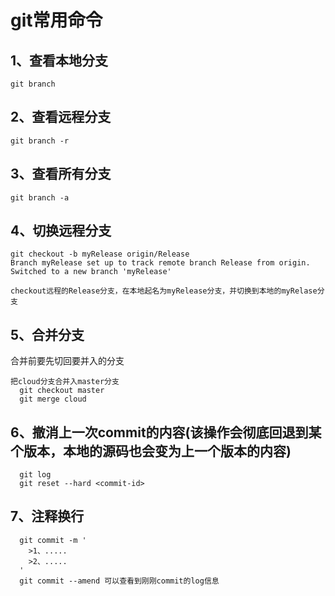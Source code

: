 # git常用命令

## 1、查看本地分支
```
git branch
```
## 2、查看远程分支
```
git branch -r
```
## 3、查看所有分支
```
git branch -a
```
## 4、切换远程分支
```
git checkout -b myRelease origin/Release
Branch myRelease set up to track remote branch Release from origin.
Switched to a new branch 'myRelease'

checkout远程的Release分支，在本地起名为myRelease分支，并切换到本地的myRelase分支
```
## 5、合并分支

合并前要先切回要并入的分支
```
把cloud分支合并入master分支
  git checkout master
  git merge cloud
```
## 6、撤消上一次commit的内容(该操作会彻底回退到某个版本，本地的源码也会变为上一个版本的内容)
```
  git log
  git reset --hard <commit-id>
```
## 7、注释换行
```
  git commit -m '
    >1、.....
    >2、.....
  '
  git commit --amend 可以查看到刚刚commit的log信息
```

